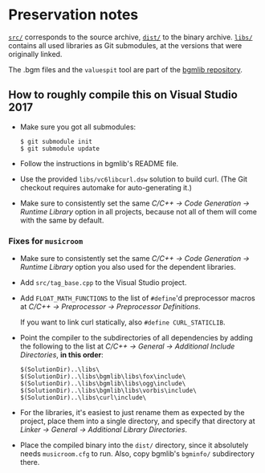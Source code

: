 # Preservation notes

[`src/`](src/) corresponds to the source archive, [`dist/`](dist/) to the binary
archive. [`libs/`](libs/) contains all used libraries as Git submodules, at the
versions that were originally linked.

The .bgm files and the `valuespit` tool are part of the [bgmlib
repository](libs/bgmlib/).

## How to roughly compile this on Visual Studio 2017

* Make sure you got all submodules:

  ```
  $ git submodule init
  $ git submodule update
  ```

* Follow the instructions in bgmlib's README file.
* Use the provided `libs/vc6libcurl.dsw` solution to build curl. (The Git
  checkout requires automake for auto-generating it.)

* Make sure to consistently set the same *C/C++ → Code Generation → Runtime
  Library* option in all projects, because not all of them will come with the
  same by default.

### Fixes for `musicroom`

* Make sure to consistently set the same *C/C++ → Code Generation → Runtime
  Library* option you also used for the dependent libraries.

* Add `src/tag_base.cpp` to the Visual Studio project.

* Add `FLOAT_MATH_FUNCTIONS` to the list of `#define`'d preprocessor macros at
  *C/C++ → Preprocessor → Preprocessor Definitions*.

  If you want to link curl statically, also `#define CURL_STATICLIB`.

* Point the compiler to the subdirectories of all dependencies by adding the
  following to the list at *C/C++ → General → Additional Include Directories*,
  **in this order**:

  ```
  $(SolutionDir)..\libs\
  $(SolutionDir)..\libs\bgmlib\libs\fox\include\
  $(SolutionDir)..\libs\bgmlib\libs\ogg\include\
  $(SolutionDir)..\libs\bgmlib\libs\vorbis\include\
  $(SolutionDir)..\libs\curl\include\
  ```

* For the libraries, it's easiest to just rename them as expected by the
  project, place them into a single directory, and specify that directory at
  *Linker → General → Additional Library Directories*.

* Place the compiled binary into the `dist/` directory, since it absolutely
  needs `musicroom.cfg` to run.
  Also, copy bgmlib's `bgminfo/` subdirectory there.
